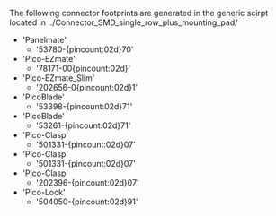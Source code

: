 The following connector footprints are generated in the generic scirpt located in ../Connector_SMD_single_row_plus_mounting_pad/

- 'Panelmate'
  - '53780-{pincount:02d}70'
- 'Pico-EZmate'
  - '78171-00{pincount:02d}'
- 'Pico-EZmate_Slim'
  - '202656-0{pincount:02d}1'
- 'PicoBlade'
  - '53398-{pincount:02d}71'
- 'PicoBlade'
  - '53261-{pincount:02d}71'
- 'Pico-Clasp'
  - '501331-{pincount:02d}07'
- 'Pico-Clasp'
  - '501331-{pincount:02d}07'
- 'Pico-Clasp'
  - '202396-{pincount:02d}07'
- 'Pico-Lock'
  - '504050-{pincount:02d}91'
